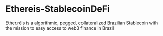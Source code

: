 # Ethereis-StablecoinDeFi
Ether.réis is a algorithmic, pegged, collateralized Brazilian Stablecoin with the mission to easy access to web3 finance in Brazil

